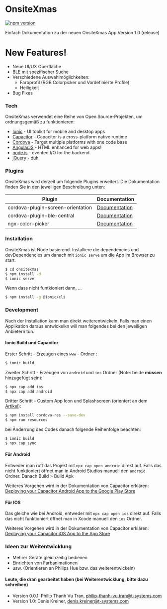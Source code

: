 # OnsiteXmas

[![npm version](https://badge.fury.io/js/ionic.svg)](https://badge.fury.io/js/ionic)

Einfach Dokumentation zu der neuen OnsiteXmas App Version 1.0 (release)

# New Features!

  - Neue UI/UX Oberfläche
  - BLE mit spezifischer Suche
  - Verschiedene Auswahlmöglichkeiten:
    - Farbprofil (RGB Colorpicker und Vordefinierte Profile)
    - Heiligkeit
  -  Bug Fixes

### Tech

OnsiteXmas verwendet eine Reihe von Open Source-Projekten, um ordnungsgemäß zu funktionieren:

* [Ionic] - UI toolkit for mobile and desktop apps 
* [Capacitor] - Capacitor is a cross-platform native runtime
* [Cordova] - Target multiple platforms with one code base
* [AngularJS] - HTML enhanced for web apps!
* [node.js] - evented I/O for the backend
* [jQuery] - duh

### Plugins

OnsiteXmas wird derzeit um folgende Plugins erweitert. Die Dokumentation finden Sie in den jeweiligen Beschreibung unten: 

| Plugin | Documentation |
| ------ | ------ |
| cordova-plugin-screen-orientation | [Documentation][cpso] |
| cordova-plugin-ble-central | [Documentation][cpbc] |
| ngx-color-picker | [Documentation][ncp] |

### Installation

OnsiteXmas ist Node basierend. Installiere die dependencies und devDependencies um danach mit `ionic serve` um die App im Browser zu start. 

```sh
$ cd onsitexmas
$ npm install -d
$ ionic serve
```

Wenn dass nicht funtkioniert dann, ...

```sh
$ npm install -g @ionic/cli
```

### Development

Nach der Installation kann man direkt weiterentwickeln. Falls man einen Applikation daraus entwickelkn will man folgendes bei den jeweiligen Anbietern tun. 

#### Ionic Build und Capacitor

Erster Schritt - Erzeugen eines `www` - Ordner :
```sh
$ ionic build
```

Zweiter Schritt - Erzeugen von `android` und `ios` Ordner  (Note: beide **müssen** hinzugefügt sein):
```sh
$ npx cap add ios
$ npx cap add android
```

Dritter Schritt - Custom App Icon und Splashscreen (orientert an dem [Artikel]):

```sh
$ npm install cordova-res --save-dev
$ npm run resources
```

bei Änderrung des Codes danach folgende Reihenfolge beachten:

```sh
$ ionic build
$ npx cap sync
```

#### Für Android

Entweder man ruft das Projekt mit `npx cap open android` direkt auf. Falls das nicht funktioniert öffnet man in Android Studios manuell den `android` Ordner. Danach Build > Build Apk

Weiteres Vorgehen wird in der Dokumentation von Capacitor erklären: [Deploying your Capacitor Android App to the Google Play Store]

#### Für IOS

Das gleiche wie bei Android, entweder mit `npx cap open ios` direkt auf. Falls das nicht funktioniert öffnet man in Xcode manuell den `ios` Ordner.

Weiteres Vorgehen wird in der Dokumentation von Capacitor erklären: [Deploying your Capacitor iOS App to the App Store]

### Ideen zur Weitentwicklung

 - Mehrer Geräte gleichzeitig bedienen 
 - Einrichten von Farbanimationen
 - usw. (Orientieren an Philips Hue bzw. das weiterentwickeln)

#### Leute, die dran gearbeitet haben (bei Weiterentwicklung, bitte dazu schreiben)
 - Version 0.0.1: Philip Thanh Vu Tran, philip-thanh-vu.tran@t-systems.com
 - Version 1.0: Denis Kreiner, denis.kreiner@t-systems.com


[//]: # (These are reference links used in the body of this note and get stripped out when the markdown processor does its job. There is no need to format nicely because it shouldn't be seen. Thanks SO - http://stackoverflow.com/questions/4823468/store-comments-in-markdown-syntax)

   [Ionic]: <https://ionicframework.com/docs/>
   [Capacitor]: <https://capacitorjs.com/>
   [Cordova]: <https://cordova.apache.org//>
   [AngularJS]: <http://angularjs.org>
   [node.js]: <http://nodejs.org>
   [jQuery]: <http://jquery.com>
   [cpso]: <https://cordova.apache.org/docs/en/latest/reference/cordova-plugin-screen-orientation/>
   [cpbc]: <https://github.com/don/cordova-plugin-ble-central>
   [ncp]: <https://market.ionicframework.com/themes/custome-color-picker>
   [Artikel]: <https://medium.com/@dalezak/generate-app-icon-and-splash-screen-images-for-ionic-framework-using-capacitor-e1f8c6ef0fd4>
   [Deploying your Capacitor iOS App to the App Store]: <https://capacitorjs.com/docs/ios/deploying-to-app-store>
   [Deploying your Capacitor Android App to the Google Play Store]: <https://capacitorjs.com/docs/android/deploying-to-google-play>
